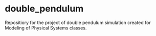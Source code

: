 # double_pendulum
Repositiory for the project of double pendulum simulation created for Modeling of Physical Systems classes.
